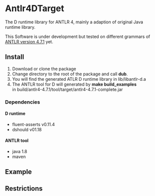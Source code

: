﻿# Antlr4DTarget
The D runtime library for ANTLR 4, mainly a adaption of original Java runtime library.

This Software is under development but tested on different grammars of [ANTLR
version 4.7.1](http://www.antlr.org/) yet.
## Install
1. Download or clone the package
2. Change directory to the root of the package and call __dub__.
3. You will find the generated ATLR D runtime library in lib/libantlr-d.a
4. The ANTLR tool for D will generated by __make build_examples__  
   in build/antlr4-4.7.1/tool/target/antlr4-4.7.1-complete.jar
### Dependencies
#### D runtime
- fluent-asserts v0.11.4
- dshould v01.18
#### ANTLR tool
- java 1.8
- maven
## Example

## Restrictions
